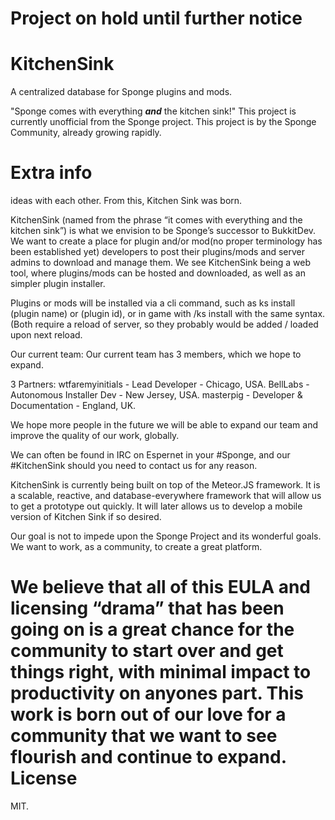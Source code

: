 Project on hold until further notice
=====

KitchenSink
===========

A centralized database for Sponge plugins and mods.

"Sponge comes with everything ***and*** the kitchen sink!"
This project is currently unofficial from the Sponge project. This project is by the Sponge Community, already growing rapidly.

Extra info
==========
ideas with each other.
From this, Kitchen Sink was born.

KitchenSink (named from the phrase “it comes with everything and the kitchen sink”) is what we envision to be Sponge’s successor to BukkitDev. We want to create a place for plugin and/or mod(no proper terminology has been established yet) developers to post their plugins/mods and server admins to download and manage them.
	We see KitchenSink being a web tool, where plugins/mods can be hosted and downloaded, as well as an simpler plugin installer.

Plugins or mods will be installed via a cli command, such as ks install (plugin name) or (plugin id), or in game with /ks install with the same syntax.  (Both require a reload of server, so they probably would be added / loaded upon next reload.

Our current team:
Our current team has 3 members, which we hope to expand.

3 Partners:
wtfaremyinitials - Lead Developer - Chicago, USA.
BellLabs - Autonomous Installer Dev - New Jersey, USA.
masterpig - Developer & Documentation - England, UK.  


We hope more people in the future we will be able to expand our team and improve the quality of our work, globally.

We can often be found in IRC on Espernet in your #Sponge, and our #KitchenSink should you need to contact us for any reason. 

KitchenSink is currently being built on top of the Meteor.JS framework. It is a scalable, reactive, and database-everywhere framework that will allow us to get a prototype out quickly.  It will later allows us to develop a mobile version of Kitchen Sink if so desired.

Our goal is not to impede upon the Sponge Project and its wonderful goals. We want to work, as a community, to create a great platform.

We believe that all of this EULA and licensing “drama” that has been going on is a great chance for the community to start over and get things right, with minimal impact to productivity on anyones part. This work is born out of our love for a community that we want to see flourish and continue to expand.
License
=======

MIT.
